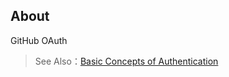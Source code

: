 ## About

GitHub OAuth

> See Also：[Basic Concepts of Authentication](https://cabloy.com/articles/8f548899513e457386fe7ddef8e5305e.html)
